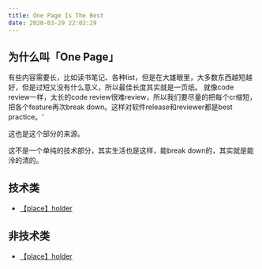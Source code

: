 ```yaml
---
title: One Page Is The Best
date: 2020-03-29 22:02:29
---
```


<!-- more -->

## 为什么叫「One Page」

有些内容需要长，比如读书笔记、各种list，但是在大雄眼里，大多数东西越短越好，但是过短又没有什么意义，所以最佳长度其实就是一页纸。
就像code review一样，太长的code review很难review，所以我们要尽量的把每个cr缩短，把各个feature再次break down。这样对软件release和reviewer都是best practice。‘

这也是这个部分的来源。

这不是一个单纯的技术部分，其实生活也是这样，能break down的，其实就是能泠的清的。

## 技术类
* [【place】holder](/)

## 非技术类
* [【place】holder](/)
